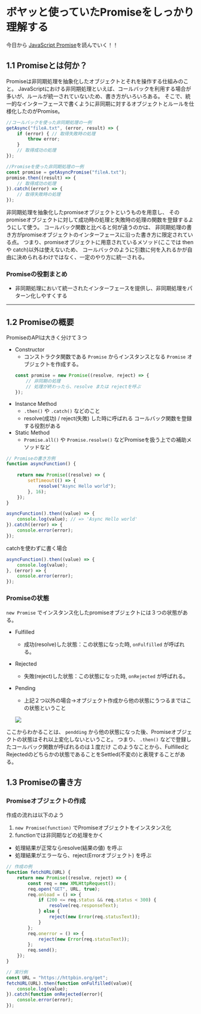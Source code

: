 # ボヤッと使っていたPromiseをしっかり理解する
今日から [JavaScript Promise](https://azu.github.io/promises-book/)を読んでいく！！

## 1.1 Promiseとは何か？
Promiseは非同期処理を抽象化したオブジェクトとそれを操作する仕組みのこと。
JavaScriptにおける非同期処理といえば、コールバックを利用する場合が多いが、ルールが統一されていないため、書き方がいろいろある。
そこで、統一的なインターフェースで書くように非同期に対するオブジェクトとルールを仕様化したのがPromise。
```js
//コールバックを使った非同期処理の一例
getAsync("fileA.txt", (error, result) => { 
    if (error) { // 取得失敗時の処理
        throw error;
    }
    // 取得成功の処理
});

//Promiseを使った非同期処理の一例
const promise = getAsyncPromise("fileA.txt"); 
promise.then((result) => {
    // 取得成功の処理
}).catch((error) => {
    // 取得失敗時の処理
});
```
非同期処理を抽象化したpromiseオブジェクトというものを用意し、 そのpromiseオブジェクトに対して成功時の処理と失敗時の処理の関数を登録するようにして使う。
コールバック関数と比べると何が違うのかは、 非同期処理の書き方がpromiseオブジェクトのインターフェースに沿った書き方に限定されている点。
つまり、promiseオブジェクトに用意されているメソッド(ここでは then や catch)以外は使えないため、 コールバックのように引数に何を入れるかが自由に決められるわけではなく、一定のやり方に統一される。
### Promiseの役割まとめ
- 非同期処理において統一されたインターフェースを提供し、非同期処理をパターン化しやすくする

---
## 1.2 Promiseの概要
PromiseのAPIは大きく分けて３つ
- Constructor
  - コンストラクタ関数である `Promise` からインスタンスとなる `Promise` オブジェクトを作成する。
  ```js
  const promise = new Promise((resolve, reject) => {
      // 非同期の処理
      // 処理が終わったら、resolve または rejectを呼ぶ
  });
  ```
- Instance Method
  - `.then()` や `.catch()` などのこと
  - resolve(成功) / reject(失敗) した時に呼ばれる コールバック関数を登録する役割がある
- Static Method
  - `Promise.all()` や `Promise.resolve()` などPromiseを扱う上での補助メソッドなど

```js
// Promiseの書き方例
function asyncFunction() {
    
    return new Promise((resolve) => {
        setTimeout(() => {
            resolve("Async Hello world");
        }, 16);
    });
}

asyncFunction().then((value) => {
    console.log(value); // => 'Async Hello world'
}).catch((error) => {
    console.error(error);
});
```

catchを使わずに書く場合
```js
asyncFunction().then((value) => {
    console.log(value);
}, (error) => {
    console.error(error);
});
```

### Promiseの状態
`new Promise` でインスタンス化したpromiseオブジェクトには３つの状態がある。
- Fulfilled
  - 成功(resolve)した状態：この状態になった時, `onFulfilled` が呼ばれる。
- Rejected
  - 失敗(reject)した状態：この状態になった時, `onRejected` が呼ばれる。
- Pending
  - 上記２つ以外の場合→オブジェクト作成から他の状態にうつるまではこの状態ということ
  
  ![](https://azu.github.io/promises-book/Ch1_WhatsPromises/img/promise-states.png)
  
ここからわかることは、 `pendding` から他の状態になった後、Promiseオブジェクトの状態はそれ以上変化しないということ。
つまり、 `.then()` などで登録したコールバック関数が呼ばれるのは１度だけ
このようなことから、FulfilledとRejectedのどちらかの状態であることをSettled(不変の)と表現することがある。

## 1.3 Promiseの書き方
### Promiseオブジェクトの作成
作成の流れは以下のよう
1. `new Promise(function)` でPromiseオブジェクトをインスタンス化
2. functionでは非同期などの処理をかく
  - 処理結果が正常ならresolve(結果の値) を呼ぶ
  - 処理結果がエラーなら、reject(Errorオブジェクト) を呼ぶ


```js
// 作成の例
function fetchURL(URL) {
    return new Promise((resolve, reject) => {
        const req = new XMLHttpRequest();
        req.open("GET", URL, true);
        req.onload = () => {
            if (200 <= req.status && req.status < 300) {
                resolve(req.responseText);
            } else {
                reject(new Error(req.statusText));
            }
        };
        req.onerror = () => {
            reject(new Error(req.statusText));
        };
        req.send();
    });
}

// 実行例
const URL = "https://httpbin.org/get";
fetchURL(URL).then(function onFulfilled(value){
    console.log(value);
}).catch(function onRejected(error){
    console.error(error);
});
```
